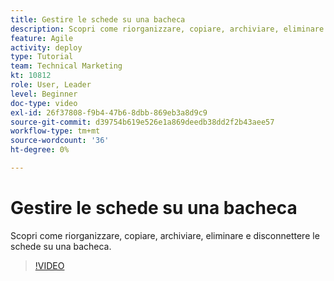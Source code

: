 ```yaml
---
title: Gestire le schede su una bacheca
description: Scopri come riorganizzare, copiare, archiviare, eliminare e disconnettere le schede su una bacheca.
feature: Agile
activity: deploy
type: Tutorial
team: Technical Marketing
kt: 10812
role: User, Leader
level: Beginner
doc-type: video
exl-id: 26f37808-f9b4-47b6-8dbb-869eb3a8d9c9
source-git-commit: d39754b619e526e1a869deedb38dd2f2b43aee57
workflow-type: tm+mt
source-wordcount: '36'
ht-degree: 0%

---
```


# Gestire le schede su una bacheca

Scopri come riorganizzare, copiare, archiviare, eliminare e disconnettere le schede su una bacheca.

>[!VIDEO](https://video.tv.adobe.com/v/346810)
